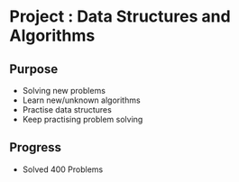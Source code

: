 # Project : Data Structures and Algorithms

## Purpose
  - Solving new problems
  - Learn new/unknown algorithms
  - Practise data structures
  - Keep practising problem solving

## Progress
- Solved 400 Problems